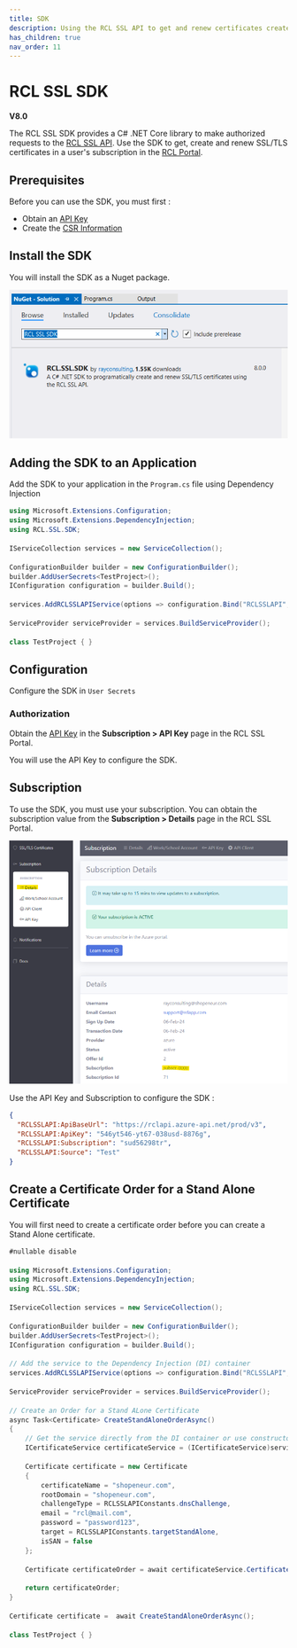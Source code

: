 ```yaml
---
title: SDK
description: Using the RCL SSL API to get and renew certificates created in the RCL SSL portal
has_children: true
nav_order: 11
---
```


# RCL SSL SDK
**V8.0**

The RCL SSL SDK provides a C# .NET Core library to make authorized requests to the [RCL SSL API](../api/api.md). Use the SDK to get, create and renew SSL/TLS certificates in a user's subscription in the [RCL Portal](../portal/portal.md).

## Prerequisites

Before you can use the SDK, you must first :

- Obtain an [API Key](./authorization.md)
- Create the [CSR Information](../portal/csr-info.md)

## Install the SDK

You will install the SDK as a Nuget package. 

![image](../images/sdk/nuget.PNG)

## Adding the SDK to an Application

Add the SDK to your application in the ```Program.cs``` file using Dependency Injection

```csharp
using Microsoft.Extensions.Configuration;
using Microsoft.Extensions.DependencyInjection;
using RCL.SSL.SDK;

IServiceCollection services = new ServiceCollection();

ConfigurationBuilder builder = new ConfigurationBuilder();
builder.AddUserSecrets<TestProject>();
IConfiguration configuration = builder.Build();

services.AddRCLSSLAPIService(options => configuration.Bind("RCLSSLAPI", options));

ServiceProvider serviceProvider = services.BuildServiceProvider();

class TestProject { }
```

## Configuration

Configure the SDK in ```User Secrets```


### Authorization

Obtain the [API Key](./authorization.md) in the **Subscription > API Key** page in the RCL SSL Portal.

You will use the API Key to configure the SDK.

## Subscription

To use the SDK, you must use your subscription. You can obtain the subscription value from the **Subscription > Details** page in the RCL SSL Portal.

![image](../images/api_authorization/subscription.png)

Use the API Key and Subscription to configure the SDK :

```json
{
  "RCLSSLAPI:ApiBaseUrl": "https://rclapi.azure-api.net/prod/v3",
  "RCLSSLAPI:ApiKey": "546yt546-yt67-038usd-8876g",
  "RCLSSLAPI:Subscription": "sud56298tr",
  "RCLSSLAPI:Source": "Test"
}
```

## Create a Certificate Order for a Stand Alone Certificate

You will first need to create a certificate order before you can create a Stand Alone certificate.

```csharp
#nullable disable

using Microsoft.Extensions.Configuration;
using Microsoft.Extensions.DependencyInjection;
using RCL.SSL.SDK;

IServiceCollection services = new ServiceCollection();

ConfigurationBuilder builder = new ConfigurationBuilder();
builder.AddUserSecrets<TestProject>();
IConfiguration configuration = builder.Build();

// Add the service to the Dependency Injection (DI) container
services.AddRCLSSLAPIService(options => configuration.Bind("RCLSSLAPI", options));

ServiceProvider serviceProvider = services.BuildServiceProvider();

// Create an Order for a Stand ALone Certificate
async Task<Certificate> CreateStandAloneOrderAsync()
{
    // Get the service directly from the DI container or use constructor injection in your platform (eg. ASP.NET Core)
    ICertificateService certificateService = (ICertificateService)serviceProvider.GetService(typeof(ICertificateService));
    
    Certificate certificate = new Certificate
    {
        certificateName = "shopeneur.com",
        rootDomain = "shopeneur.com",
        challengeType = RCLSSLAPIConstants.dnsChallenge,
        email = "rcl@mail.com",
        password = "password123",
        target = RCLSSLAPIConstants.targetStandAlone,
        isSAN = false
    };

    Certificate certificateOrder = await certificateService.CertificateCreateOrderAsync(certificate);

    return certificateOrder;
}

Certificate certificate =  await CreateStandAloneOrderAsync();

class TestProject { }
```






